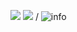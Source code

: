 

![](https://visitor-badge.glitch.me/badge?page_id=GaussYuan191.readme)
![](http://antzuhl.cn:4000/get/@GaussYuan191.readme)
/
![info](https://github-readme-stats.vercel.app/api?username=GaussYuan191&show_icons=true&count_private=true&hide=prs&theme=default_repocard)
<!---
GaussYuan191/GaussYuan191 is a ✨ special ✨ repository because its `README.md` (this file) appears on your GitHub profile.
You can click the Preview link to take a look at your changes.
--->
